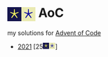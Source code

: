 # <img align="center" src="media/aoc.png#gh-dark-mode-only" height=32><img align="center" src="media/aoc_inv.png#gh-light-mode-only" height=32> AoC
my solutions for [Advent of Code](https://adventofcode.com/)

- [2021](2021) [25<img src="media/aoc.png#gh-dark-mode-only" height=14><img src="media/aoc_inv.png#gh-light-mode-only" height=14>]
